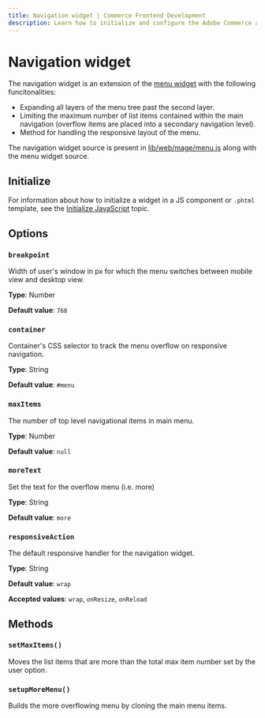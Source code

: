 ```yaml
---
title: Navigation widget | Commerce Frontend Development
description: Learn how to initialize and configure the Adobe Commerce and Magento Open Source Navigation widget.
---
```


# Navigation widget

The navigation widget is an extension of the [menu widget](menu.md) with the following funcitonalities:

-  Expanding all layers of the menu tree past the second layer.
-  Limiting the maximum number of list items contained within the main
   navigation (overflow items are placed into a secondary navigation
   level).
-  Method for handling the responsive layout of the menu.

The navigation widget source is present in [lib/web/mage/menu.js] along with the menu widget source.

## Initialize

For information about how to initialize a widget in a JS component or `.phtml` template, see the [Initialize JavaScript] topic.

## Options

### `breakpoint`

Width of user's window in px for which the menu switches between mobile view and desktop view.

**Type**: Number

**Default value**: `768`

### `container`

Container's CSS selector to track the menu overflow on responsive navigation.

**Type**: String

**Default value**: `#menu`

### `maxItems`

The number of top level navigational items in main menu.

**Type**: Number

**Default value**: `null`

### `moreText`

Set the text for the overflow menu (i.e. more)

**Type**: String

**Default value**: `more`

### `responsiveAction`

The default responsive handler for the navigation widget.

**Type**: String

**Default value**: `wrap`

**Accepted values**: `wrap`, `onResize`, `onReload`

## Methods

### `setMaxItems()`

Moves the list items that are more than the total max item number set by the user option.

### `setupMoreMenu()`

Builds the more overflowing menu by cloning the main menu items.

[lib/web/mage/menu.js]: https://github.com/magento/magento2/blob/2.4/lib/web/mage/menu.js
[Initialize JavaScript]: ../init.md
